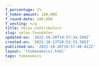 ```yaml
---
f_percentage: 1%
f_token-amount: 100,000
f_round-date: 100,000
f_vesting: n/a
title: Velas Contributors
slug: velas-foundaton
updated-on: '2022-10-20T19:57:34.599Z'
created-on: '2022-10-13T20:53:33.505Z'
published-on: '2022-10-20T19:57:40.412Z'
layout: '[tokenomics].html'
tags: tokenomics
---
```



